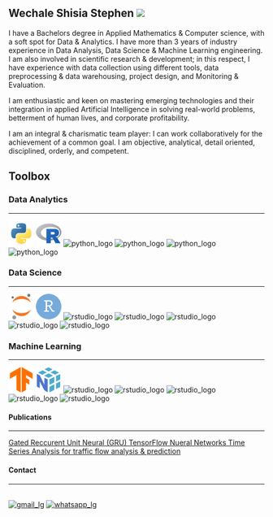 ## Wechale Shisia Stephen <img src="https://raw.githubusercontent.com/MartinHeinz/MartinHeinz/master/wave.gif" width="30px">


I have a Bachelors degree in Applied Mathematics & Computer science, with a soft spot for Data & Analytics. I have more than 3 years of industry experience in Data Analysis, Data Science & Machine Learning engineering. I am also involved in scientific research & development; in this respect, I have experience with data collection using different tools, data preprocessing & data warehousing, project design, and Monitoring & Evaluation. 

I am enthusiastic and keen on mastering emerging technologies and their integration in applied Artificial Intelligence in solving real-world problems, betterment of human lives, and corporate profitability. 

I am an integral & charismatic team player: I can work collaboratively for the achievement of a common goal. 
I am objective, analytical, detail oriented, disciplined, orderly, and competent.

## Toolbox

### Data Analytics 
---
<img src='https://github.com/devicons/devicon/blob/master/icons/python/python-original.svg' alt='python_logo' width='50' height='50'/> 
<img src='https://github.com/devicons/devicon/blob/master/icons/r/r-original.svg' alt='R_logo' width='50' height='50'/>
<img src='https://www.svgrepo.com/show/373589/excel.svg' alt='python_logo' width='50' height='50'/>
<img src='https://www.svgrepo.com/show/354428/tableau-icon.svg' alt='python_logo' width='50' height='50'/>
<img src='https://www.svgrepo.com/show/473761/powerbi.svg' alt='python_logo' width='50' height='50'/>
<img src='https://commons.wikimedia.org/wiki/File:Envivio_logo.jpg' alt='python_logo' width='50' height='50'/>

### Data Science 
---
<img src='https://github.com/devicons/devicon/blob/master/icons/jupyter/jupyter-original.svg' alt='jupyter_logo' width='50' height='50'/> <img src='https://github.com/devicons/devicon/blob/master/icons/rstudio/rstudio-original.svg' alt='rstudio_logo' width='50' height='50'/>
<img src='https://www.statsmodels.org/stable/_images/statsmodels-logo-v2.svg' alt='rstudio_logo' width='50' height='50'/>
<img src='https://commons.wikimedia.org/wiki/File:Pandas_logo.svg' alt='rstudio_logo' width='50' height='50'/>
<img src='https://commons.wikimedia.org/wiki/File:Matplotlib_icon.svg' alt='rstudio_logo' width='50' height='50'/>
<img src='https://www.svgrepo.com/show/353925/javascript.svg' alt='rstudio_logo' width='50' height='50'/>
<img src='https://commons.wikimedia.org/wiki/File:Scikit_learn_logo_small.svg' alt='rstudio_logo' width='50' height='50'/>


### Machine Learning 
---
<img src='https://github.com/devicons/devicon/blob/master/icons/tensorflow/tensorflow-original.svg' alt='tensorflow_logo' width='50' height='50'/> 
<img src='https://github.com/devicons/devicon/blob/master/icons/numpy/numpy-original.svg' alt='numpy_logo' width='50' height='50'/>
<img src='https://commons.wikimedia.org/wiki/File:Keras_logo.svg' alt='rstudio_logo' width='50' height='50'/>
<img src='https://www.svgrepo.com/show/452091/python.svg' alt='rstudio_logo' width='50' height='50'/>
<img src='https://commons.wikimedia.org/wiki/File:Google_Colaboratory_SVG_Logo.svg' alt='rstudio_logo' width='50' height='50'/>
<img src='https://www.svgrepo.com/show/305697/anaconda.svg' alt='rstudio_logo' width='50' height='50'/>
<img src='https://www.svgrepo.com/show/473683/kaggle.svg' alt='rstudio_logo' width='50' height='50'/>

#### Publications
---
<a href="https://www.researchgate.net/publication/366154898_Deployment_of_Time_Series_Analysis_and_the_TensorFlow_GRU_model_in_traffic_flow_prediction" target='_blank'>Gated Reccurent Unit Neural (GRU) TensorFlow Nueral Networks Time Series Analysis for traffic flow analysis & prediction </a>

#### Contact
---
<br/>
<a href='mailto:stevensheasier@gmail.com' target='_blank'><img src='https://cdn.worldvectorlogo.com/logos/official-gmail-icon-2020-.svg' alt='gmail_lg' width='25' height='25'/></a> <a href='' target='_blank'><img src'https://www.svgrepo.com/show/303147/whatsapp-icon-logo.svg' alt='whatsapp_lg' width='25' heigh='25'/></a>
